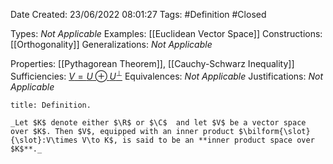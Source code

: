 <div class="topSpace"></div>

Date Created: 23/06/2022 08:01:27
Tags: #Definition #Closed

Types: _Not Applicable_
Examples: [[Euclidean Vector Space]]
Constructions: [[Orthogonality]]
Generalizations: _Not Applicable_

Properties: [[Pythagorean Theorem]], [[Cauchy-Schwarz Inequality]]
Sufficiencies: [$V=U\oplus U^\perp$](Orthogonal%20Decomposition.md)
Equivalences: _Not Applicable_
Justifications: _Not Applicable_

``` ad-Definition
title: Definition.

_Let $K$ denote either $\R$ or $\C$  and let $V$ be a vector space over $K$. Then $V$, equipped with an inner product $\bilform{\slot}{\slot}:V\times V\to K$, is said to be an **inner product space over $K$**._

```
